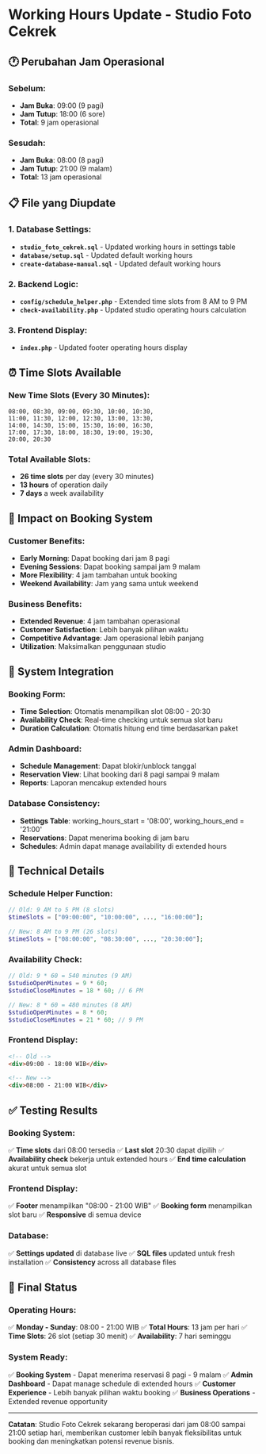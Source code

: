 # Working Hours Update - Studio Foto Cekrek

## 🕐 Perubahan Jam Operasional

### Sebelum:
- **Jam Buka**: 09:00 (9 pagi)
- **Jam Tutup**: 18:00 (6 sore)
- **Total**: 9 jam operasional

### Sesudah:
- **Jam Buka**: 08:00 (8 pagi)
- **Jam Tutup**: 21:00 (9 malam)
- **Total**: 13 jam operasional

## 📋 File yang Diupdate

### 1. Database Settings:
- **`studio_foto_cekrek.sql`** - Updated working hours in settings table
- **`database/setup.sql`** - Updated default working hours
- **`create-database-manual.sql`** - Updated default working hours

### 2. Backend Logic:
- **`config/schedule_helper.php`** - Extended time slots from 8 AM to 9 PM
- **`check-availability.php`** - Updated studio operating hours calculation

### 3. Frontend Display:
- **`index.php`** - Updated footer operating hours display

## ⏰ Time Slots Available

### New Time Slots (Every 30 Minutes):
```
08:00, 08:30, 09:00, 09:30, 10:00, 10:30,
11:00, 11:30, 12:00, 12:30, 13:00, 13:30,
14:00, 14:30, 15:00, 15:30, 16:00, 16:30,
17:00, 17:30, 18:00, 18:30, 19:00, 19:30,
20:00, 20:30
```

### Total Available Slots:
- **26 time slots** per day (every 30 minutes)
- **13 hours** of operation daily
- **7 days** a week availability

## 🎯 Impact on Booking System

### Customer Benefits:
- **Early Morning**: Dapat booking dari jam 8 pagi
- **Evening Sessions**: Dapat booking sampai jam 9 malam
- **More Flexibility**: 4 jam tambahan untuk booking
- **Weekend Availability**: Jam yang sama untuk weekend

### Business Benefits:
- **Extended Revenue**: 4 jam tambahan operasional
- **Customer Satisfaction**: Lebih banyak pilihan waktu
- **Competitive Advantage**: Jam operasional lebih panjang
- **Utilization**: Maksimalkan penggunaan studio

## 📱 System Integration

### Booking Form:
- **Time Selection**: Otomatis menampilkan slot 08:00 - 20:30
- **Availability Check**: Real-time checking untuk semua slot baru
- **Duration Calculation**: Otomatis hitung end time berdasarkan paket

### Admin Dashboard:
- **Schedule Management**: Dapat blokir/unblock tanggal
- **Reservation View**: Lihat booking dari 8 pagi sampai 9 malam
- **Reports**: Laporan mencakup extended hours

### Database Consistency:
- **Settings Table**: working_hours_start = '08:00', working_hours_end = '21:00'
- **Reservations**: Dapat menerima booking di jam baru
- **Schedules**: Admin dapat manage availability di extended hours

## 🔧 Technical Details

### Schedule Helper Function:
```php
// Old: 9 AM to 5 PM (8 slots)
$timeSlots = ["09:00:00", "10:00:00", ..., "16:00:00"];

// New: 8 AM to 9 PM (26 slots)
$timeSlots = ["08:00:00", "08:30:00", ..., "20:30:00"];
```

### Availability Check:
```php
// Old: 9 * 60 = 540 minutes (9 AM)
$studioOpenMinutes = 9 * 60;
$studioCloseMinutes = 18 * 60; // 6 PM

// New: 8 * 60 = 480 minutes (8 AM)
$studioOpenMinutes = 8 * 60;
$studioCloseMinutes = 21 * 60; // 9 PM
```

### Frontend Display:
```html
<!-- Old -->
<div>09:00 - 18:00 WIB</div>

<!-- New -->
<div>08:00 - 21:00 WIB</div>
```

## ✅ Testing Results

### Booking System:
✅ **Time slots** dari 08:00 tersedia
✅ **Last slot** 20:30 dapat dipilih
✅ **Availability check** bekerja untuk extended hours
✅ **End time calculation** akurat untuk semua slot

### Frontend Display:
✅ **Footer** menampilkan "08:00 - 21:00 WIB"
✅ **Booking form** menampilkan slot baru
✅ **Responsive** di semua device

### Database:
✅ **Settings updated** di database live
✅ **SQL files** updated untuk fresh installation
✅ **Consistency** across all database files

## 🎉 Final Status

### Operating Hours:
✅ **Monday - Sunday**: 08:00 - 21:00 WIB
✅ **Total Hours**: 13 jam per hari
✅ **Time Slots**: 26 slot (setiap 30 menit)
✅ **Availability**: 7 hari seminggu

### System Ready:
✅ **Booking System** - Dapat menerima reservasi 8 pagi - 9 malam
✅ **Admin Dashboard** - Dapat manage schedule di extended hours
✅ **Customer Experience** - Lebih banyak pilihan waktu booking
✅ **Business Operations** - Extended revenue opportunity

---

**Catatan**: Studio Foto Cekrek sekarang beroperasi dari jam 08:00 sampai 21:00 setiap hari, memberikan customer lebih banyak fleksibilitas untuk booking dan meningkatkan potensi revenue bisnis.
